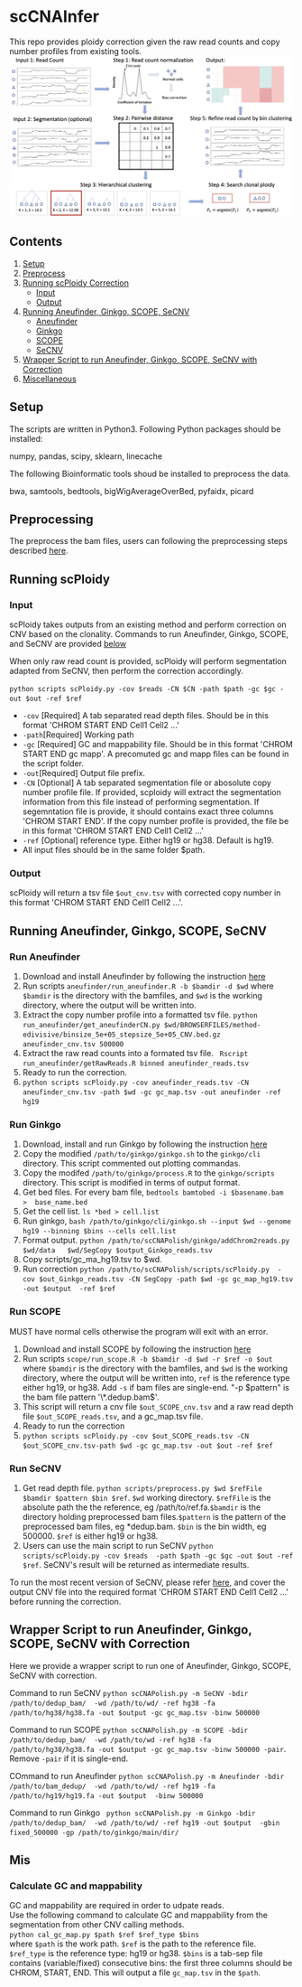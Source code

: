 # scCNAInfer
This repo provides ploidy correction given the raw read counts and copy number profiles from existing tools.
![alt text](https://github.com/compbio-mallory/SCCNAInfer/blob/main/SCCNAInfer.png)
## Contents
1. [Setup](#setup)
2. [Preprocess](#pre)
3. [Running scPloidy Correction](#runscploidy)
	- [Input](#input)
	- [Output](#output)
4. [Running Aneufinder, Ginkgo, SCOPE, SeCNV](#runothers)
   - [Aneufinder](#aneufinder)
   - [Ginkgo](#ginkgo)
   - [SCOPE](#scope)
   - [SeCNV](#secnv)
5. [Wrapper Script to run Aneufinder, Ginkgo, SCOPE, SeCNV with Correction](#wrapper)
6. [Miscellaneous](#mis)

<a name="setup"></a>
## Setup

The scripts are written in Python3. Following Python packages should be installed:

numpy, pandas, scipy, sklearn, linecache

The following Bioinformatic tools shoud be installed to preprocess the data. 

bwa, samtools, bedtools, bigWigAverageOverBed, pyfaidx, picard
<a name="pre"></a>
## Preprocessing
The preprocess the bam files, users can following the preprocessing steps described [here](https://github.com/deepomicslab/SeCNV).
<a name="runscploidy"></a>
## Running scPloidy

<a name="input"></a>
### Input
scPloidy takes outputs from an existing method and perform correction on CNV based on the clonality. Commands to run Aneufinder, Ginkgo, SCOPE, and SeCNV are provided [below](#runothers) 

When only raw read count is provided, scPloidy will perform segmentation adapted from SeCNV, then perform the correction accordingly. 

`python scripts scPloidy.py -cov $reads -CN $CN -path $path -gc $gc -out $out -ref $ref`
- `-cov` [Required] A tab separated read depth files. Should be in this format 'CHROM START END Cell1 Cell2 ...'
- `-path`[Required] Working path
- `-gc` [Required] GC and mappability file. Should be in this format 'CHROM START END gc mapp'. A precomuted gc and mapp files can be found in the script folder.
- `-out`[Required] Output file prefix.
- `-CN` [Optional] A tab separated segmentation file or abosolute copy number profile file. If provided, scploidy will extract the segmentation information from this file instead of performing segmentation. If segemntation file is provide, it should contains exact three columns 'CHROM START END'. If the copy number profile is provided, the file be in this format 'CHROM START END Cell1 Cell2 ...'
- `-ref` [Optional] reference type. Either hg19 or hg38. Default is hg19. 
- All input files should be in the same folder $path. 

<a name="output"></a>
### Output
scPloidy will return a tsv file `$out_cnv.tsv` with corrected copy number in this format 'CHROM START END Cell1 Cell2 ...'.

<a name="runothers"></a>
## Running Aneufinder, Ginkgo, SCOPE, SeCNV
<a name="aneufinder"></a>
### Run Aneufinder
1. Download and install Aneufinder by following the instruction [here](https://github.com/ataudt/aneufinder)
2. Run scripts `aneufinder/run_aneufinder.R -b $bamdir -d $wd` where `$bamdir` is the directory with the bamfiles, and `$wd` is the working directory, where the output will be written into.
3. Extract the copy number profile into a formatted tsv file. `python run_aneufinder/get_aneufinderCN.py $wd/BROWSERFILES/method-edivisive/binsize_5e+05_stepsize_5e+05_CNV.bed.gz aneufinder_cnv.tsv 500000`
4. Extract the raw read counts into a formated tsv file. `
Rscript run_aneufinder/getRawReads.R binned aneufinder_reads.tsv`
5. Ready to run the correction.
6. `python scripts scPloidy.py -cov aneufinder_reads.tsv -CN aneufinder_cnv.tsv -path $wd -gc gc_map.tsv -out aneufinder -ref hg19`
<a name="ginkgo"></a>
### Run Ginkgo
1. Download, install and run Ginkgo by following the instruction [here](https://github.com/compbiofan/SingleCellCNABenchmark#ginkgo)
2. Copy the modified `/path/to/ginkgo/ginkgo.sh` to the `ginkgo/cli` directory. This script commented out plotting commandas.
3. Copy the modifed `/path/to/ginkgo/process.R` to the `ginkgo/scripts` directory. This script is modified in terms of output format. 
4. Get bed files. For every bam file, `bedtools bamtobed -i $basename.bam  >  base_name.bed`
5. Get the cell list. `ls *bed > cell.list` 
6. Run ginkgo, `bash /path/to/ginkgo/cli/ginkgo.sh --input $wd --genome hg19 --binning $bins --cells cell.list`
7. Format output. `python /path/to/scCNAPolish/ginkgo/addChrom2reads.py  $wd/data   $wd/SegCopy $output_Ginkgo_reads.tsv` 
8. Copy scripts/gc_ma_hg19.tsv to $wd.
9. Run correction `python /path/to/scCNAPolish/scripts/scPloidy.py  -cov $out_Ginkgo_reads.tsv -CN SegCopy -path $wd -gc gc_map_hg19.tsv  -out $output  -ref $ref`

<a name="scope"></a>
### Run SCOPE
MUST have normal cells otherwise the program will exit with an error. 
1. Download and install SCOPE by following the instruction [here](https://github.com/rujinwang/SCOPE/tree/master)
2. Run scripts `scope/run_scope.R -b $bamdir -d $wd -r $ref -o $out ` where `$bamdir` is the directory with the bamfiles, and `$wd` is the working directory, where the output will be written into, `ref` is the reference type either hg19, or hg38. Add `-s` if bam files are single-end. "-p $pattern" is the bam file pattern '\*.dedup.bam$'.
3. This script will return a cnv file `$out_SCOPE_cnv.tsv` and a raw read depth file `$out_SCOPE_reads.tsv`, and a gc_map.tsv file.
4. Ready to run the correction
5.  `python scripts scPloidy.py -cov $out_SCOPE_reads.tsv -CN $out_SCOPE_cnv.tsv-path $wd -gc gc_map.tsv -out $out -ref $ref`
<a name="secnv"></a>
### Run SeCNV
1. Get read depth file. `python scripts/preprocess.py $wd $refFile $bamdir $pattern $bin $ref`. `$wd` working directory. `$refFile` is the absolute path the the reference, eg /path/to/ref.fa.`$bamdir` is the directory holding preprocessed bam files.`$pattern` is the pattern of the preprocessed bam files, eg \*dedup.bam. `$bin` is the bin width, eg 500000. `$ref` is either hg19 or hg38. 
2. Users can use the main script to run SeCNV `python scripts/scPloidy.py -cov $reads  -path $path -gc $gc -out $out -ref $ref`. SeCNV's result will be returned as intermediate results. 

To run the most recent version of SeCNV, please refer [here](https://github.com/deepomicslab/SeCNV), and cover the output CNV file into the required format 'CHROM START END Cell1 Cell2 ...' before running the correction. 

<a name="wrapper"></a>
## Wrapper Script to run Aneufinder, Ginkgo, SCOPE, SeCNV with Correction
Here we provide a wrapper script to run one of  Aneufinder, Ginkgo, SCOPE, SeCNV with correction. 

Command to run SeCNV `python scCNAPolish.py -m SeCNV -bdir /path/to/dedup_bam/  -wd /path/to/wd/ -ref hg38 -fa /path/to/hg38/hg38.fa -out $output -gc gc_map.tsv -binw 500000 `

Command to run SCOPE `python scCNAPolish.py -m SCOPE -bdir /path/to/dedup_bam/  -wd /path/to/wd -ref hg38 -fa /path/to/hg38/hg38.fa -out $output -gc gc_map.tsv -binw 500000 -pair`. Remove `-pair` if it is single-end. 

COmmand to run Aneufinder `python scCNAPolish.py -m Aneufinder -bdir /path/to/bam_dedup/  -wd /path/to/wd/ -ref hg19 -fa /path/to/hg19/hg19.fa -out $output  -binw 500000`

Command to run Ginkgo ` python scCNAPolish.py -m Ginkgo -bdir /path/to/dedup_bam/  -wd /path/to/wd/ -ref hg19 -out $output  -gbin fixed_500000 -gp /path/to/ginkgo/main/dir/`

<a name="mis"></a>
## Mis
### Calculate GC and mappability
GC and mappability are required in order to udpate reads.</br>
Use the following command to calculate GC and mappability from the segmentation from other CNV calling methods. </br>
`python cal_gc_map.py $path $ref $ref_type $bins` </br>
where `$path` is the work path. `$ref` is the path to the reference file. `$ref_type` is the reference type: hg19 or hg38. `$bins` is a tab-sep file contains (variable/fixed) consecutive bins: the first three columns should be CHROM, START, END. This will output a file `gc_map.tsv` in the `$path`. 
